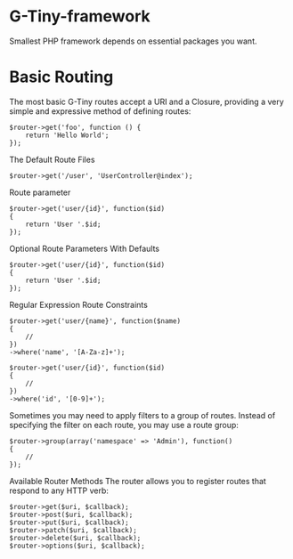 # G-Tiny-framework
Smallest PHP framework depends on essential packages you want.



# Basic Routing
The most basic G-Tiny routes accept a URI and a Closure, providing a very simple and expressive method of defining routes:

```
$router->get('foo', function () {
    return 'Hello World';
});
```

The Default Route Files
```
$router->get('/user', 'UserController@index');
```

Route parameter
```
$router->get('user/{id}', function($id)
{
    return 'User '.$id;
});
```

Optional Route Parameters With Defaults
```
$router->get('user/{id}', function($id)
{
    return 'User '.$id;
});
```

Regular Expression Route Constraints
```
$router->get('user/{name}', function($name)
{
    //
})
->where('name', '[A-Za-z]+');

$router->get('user/{id}', function($id)
{
    //
})
->where('id', '[0-9]+');
```

Sometimes you may need to apply filters to a group of routes. Instead of specifying the filter on each route, you may use a route group:
```
$router->group(array('namespace' => 'Admin'), function()
{
    //
});
```

Available Router Methods
The router allows you to register routes that respond to any HTTP verb:

```
$router->get($uri, $callback);
$router->post($uri, $callback);
$router->put($uri, $callback);
$router->patch($uri, $callback);
$router->delete($uri, $callback);
$router->options($uri, $callback);
```
